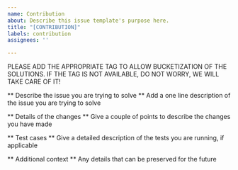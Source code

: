 ```yaml
---
name: Contribution
about: Describe this issue template's purpose here.
title: "[CONTRIBUTION]"
labels: contribution
assignees: ''

---
```


PLEASE ADD THE APPROPRIATE TAG TO ALLOW BUCKETIZATION OF THE SOLUTIONS. IF THE TAG IS NOT AVAILABLE, DO NOT WORRY, WE WILL TAKE CARE OF IT!

** Describe the issue you are trying to solve **
Add a one line description of the issue you are trying to solve

** Details of the changes **
Give a couple of points to describe the changes you have made

** Test cases **
Give a detailed description of the tests you are running, if applicable

** Additional context **
Any details that can be preserved for the future
